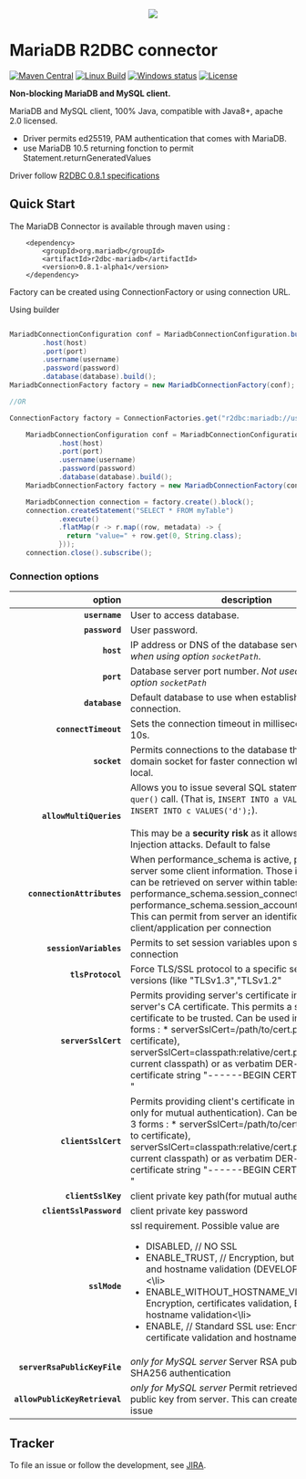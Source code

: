 <p align="center">
  <a href="http://mariadb.com/">
    <img src="https://mariadb.com/kb/static/images/logo-2018-black.png">
  </a>
</p>

# MariaDB R2DBC connector

[![Maven Central][maven-image]][maven-url]
[![Linux Build][travis-image]][travis-url]
[![Windows status][appveyor-image]][appveyor-url]
[![License][license-image]][license-url]


**Non-blocking MariaDB and MySQL client.**

MariaDB and MySQL client, 100% Java, compatible with Java8+, apache 2.0 licensed.
- Driver permits ed25519, PAM authentication that comes with MariaDB.
- use MariaDB 10.5 returning fonction to permit Statement.returnGeneratedValues 

Driver follow [R2DBC 0.8.1 specifications](https://r2dbc.io/spec/0.8.1.RELEASE/spec/html/)


## Quick Start

The MariaDB Connector is available through maven using :

```
    <dependency>
        <groupId>org.mariadb</groupId>
        <artifactId>r2dbc-mariadb</artifactId>
        <version>0.8.1-alpha1</version>
    </dependency>
```

Factory can be created using ConnectionFactory or using connection URL.

Using builder                                                     
```java

MariadbConnectionConfiguration conf = MariadbConnectionConfiguration.builder()
        .host(host)
        .port(port)
        .username(username)
        .password(password)
        .database(database).build();
MariadbConnectionFactory factory = new MariadbConnectionFactory(conf);

//OR

ConnectionFactory factory = ConnectionFactories.get("r2dbc:mariadb://user:pswword@host:3306/myDB?option1=value");
```



```java
    MariadbConnectionConfiguration conf = MariadbConnectionConfiguration.builder()
            .host(host)
            .port(port)
            .username(username)
            .password(password)
            .database(database).build();
    MariadbConnectionFactory factory = new MariadbConnectionFactory(conf);

    MariadbConnection connection = factory.create().block();
    connection.createStatement("SELECT * FROM myTable")
            .execute()
            .flatMap(r -> r.map((row, metadata) -> {
              return "value=" + row.get(0, String.class);
            }));
    connection.close().subscribe();
```

### Connection options

|option|description|type|default| 
|---:|---|:---:|:---:| 
| **`username`** | User to access database. |*string* | 
| **`password`** | User password. |*string* | 
| **`host`** | IP address or DNS of the database server. *Not used when using option `socketPath`*. |*string*| "localhost"|
| **`port`** | Database server port number. *Not used when using option `socketPath`*|*integer*| 3306|
| **`database`** | Default database to use when establishing the connection. | *string* | 
| **`connectTimeout`** | Sets the connection timeout in milliseconds. Default to 10s. |  *Duration* | 
| **`socket`** | Permits connections to the database through the Unix domain socket for faster connection whe server is local. |  *string* | 
| **`allowMultiQueries`** | Allows you to issue several SQL statements in a single `quer()` call. (That is, `INSERT INTO a VALUES('b'); INSERT INTO c VALUES('d');`).  <br/><br/>This may be a **security risk** as it allows for SQL Injection attacks. Default to false|  *boolean* | 
| **`connectionAttributes`** | When performance_schema is active, permit to send server some client information. Those informations can be retrieved on server within tables performance_schema.session_connect_attrs and performance_schema.session_account_connect_attrs. This can permit from server an identification of client/application per connection|*Map<String,String>* | 
| **`sessionVariables`** | Permits to set session variables upon successful connection |  *Map<String,String>* |
| **`tlsProtocol`** |Force TLS/SSL protocol to a specific set of TLS versions (like "TLSv1.3","TLSv1.2"|*List<String>*|
| **`serverSslCert`** | Permits providing server's certificate in DER form, or server's CA certificate. This permits a self-signed certificate to be trusted. Can be used in one of 3 forms : * serverSslCert=/path/to/cert.pem (full path to certificate), serverSslCert=classpath:relative/cert.pem (relative to current classpath) or as verbatim DER-encoded certificate string "------BEGIN CERTIFICATE-----" |*String*| |
| **`clientSslCert`** | Permits providing client's certificate in DER form (use only for mutual authentication). Can be used in one of 3 forms : * serverSslCert=/path/to/cert.pem (full path to certificate), serverSslCert=classpath:relative/cert.pem (relative to current classpath) or as verbatim DER-encoded certificate string "------BEGIN CERTIFICATE-----" |*String*| |
| **`clientSslKey`** | client private key path(for mutual authentication) |*String* | |
| **`clientSslPassword`** | client private key password |*charsequence* | |
| **`sslMode`** | ssl requirement. Possible value are <ul><li>DISABLED, // NO SSL</li><li>ENABLE_TRUST, // Encryption, but no certificate and hostname validation  (DEVELOPMENT ONLY)<\li><li>ENABLE_WITHOUT_HOSTNAME_VERIFICATION, // Encryption, certificates validation, BUT no hostname validation<\li><li>ENABLE, // Standard SSL use: Encryption, certificate validation and hostname validation<\li></ul> | DISABLED |
| **`serverRsaPublicKeyFile`** | <i>only for MySQL server</i> Server RSA public key, for SHA256 authentication |*String* | |
| **`allowPublicKeyRetrieval`** | <i>only for MySQL server</i> Permit retrieved Server RSA public key from server. This can create a security issue |*boolean* | | 
      

## Tracker 

To file an issue or follow the development, see [JIRA](https://jira.mariadb.org/projects/R2DBC/issues/).


[travis-image]:https://travis-ci.org/mariadb-corporation/mariadb-connector-nodejs.svg?branch=master
[travis-url]:https://travis-ci.org/mariadb-corporation/mariadb-connector-nodejs
[maven-image]:https://maven-badges.herokuapp.com/maven-central/org.mariadb/r2dbc-mariadb/badge.svg
[maven-url]:https://maven-badges.herokuapp.com/maven-central/org.mariadb/r2dbc-mariadb
[appveyor-image]:https://ci.appveyor.com/api/projects/status/558kpv0j1r545pgq/branch/master?svg=true
[appveyor-url]:https://ci.appveyor.com/project/rusher/mariadb-connector-nodejs-w8k25
[license-image]:https://img.shields.io/badge/License-Apache%202.0-blue.svg
[license-url]:https://opensource.org/licenses/Apache-2.0
